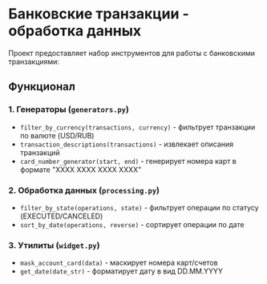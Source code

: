 
# Банковские транзакции - обработка данных

Проект предоставляет набор инструментов для работы с банковскими транзакциями:

## Функционал

### 1. Генераторы (`generators.py`)
- `filter_by_currency(transactions, currency)` - фильтрует транзакции по валюте (USD/RUB)
- `transaction_descriptions(transactions)` - извлекает описания транзакций
- `card_number_generator(start, end)` - генерирует номера карт в формате "XXXX XXXX XXXX XXXX"

### 2. Обработка данных (`processing.py`)
- `filter_by_state(operations, state)` - фильтрует операции по статусу (EXECUTED/CANCELED)
- `sort_by_date(operations, reverse)` - сортирует операции по дате

### 3. Утилиты (`widget.py`)
- `mask_account_card(data)` - маскирует номера карт/счетов
- `get_date(date_str)` - форматирует дату в вид DD.MM.YYYY